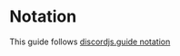# Notation

This guide follows [discordjs.guide notation](https://discordjs.guide/additional-info/notation.html)
